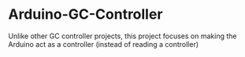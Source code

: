 # Arduino-GC-Controller
Unlike other GC controller projects, this project focuses on making the Arduino act as a controller (instead of reading a controller)

